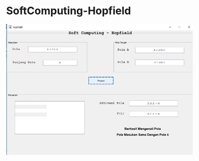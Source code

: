 # SoftComputing-Hopfield

![alt text](https://raw.githubusercontent.com/gunaya/SoftComputing-Hopfield/master/screenshot/ss.png)
